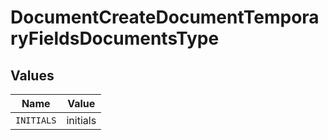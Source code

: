 # DocumentCreateDocumentTemporaryFieldsDocumentsType


## Values

| Name       | Value      |
| ---------- | ---------- |
| `INITIALS` | initials   |